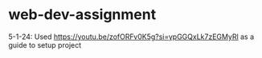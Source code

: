 # web-dev-assignment
5-1-24: Used https://youtu.be/zofORFv0K5g?si=ypGGQxLk7zEGMyRl as a guide to setup project